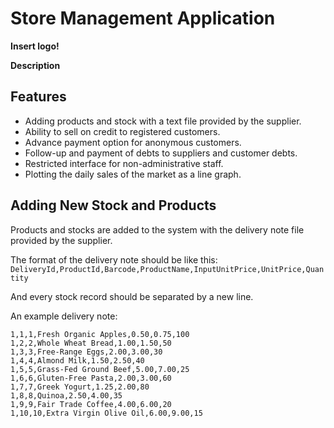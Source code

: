 # Store Management Application

**Insert logo!**

**Description**


## Features
- Adding products and stock with a text file provided by the supplier.
- Ability to sell on credit to registered customers. 
- Advance payment option for anonymous customers.
- Follow-up and payment of debts to suppliers and customer debts.
- Restricted interface for non-administrative staff.
- Plotting the daily sales of the market as a line graph.

## Adding New Stock and Products
Products and stocks are added to the system with the delivery note file provided by the supplier.

The format of the delivery note should be like this:
`DeliveryId,ProductId,Barcode,ProductName,InputUnitPrice,UnitPrice,Quantity`

And every stock record should be separated by a new line.

An example delivery note:
```
1,1,1,Fresh Organic Apples,0.50,0.75,100
1,2,2,Whole Wheat Bread,1.00,1.50,50
1,3,3,Free-Range Eggs,2.00,3.00,30
1,4,4,Almond Milk,1.50,2.50,40
1,5,5,Grass-Fed Ground Beef,5.00,7.00,25
1,6,6,Gluten-Free Pasta,2.00,3.00,60
1,7,7,Greek Yogurt,1.25,2.00,80
1,8,8,Quinoa,2.50,4.00,35
1,9,9,Fair Trade Coffee,4.00,6.00,20
1,10,10,Extra Virgin Olive Oil,6.00,9.00,15
```